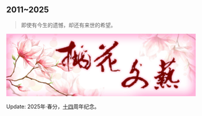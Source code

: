 ## 2011~2025

> 即使有今生的遗憾，却还有来世的希望。

![](https://github.com/taohuawenyi/init/blob/master/Pix/thwy.jpg)

<!-- 
🎵 彩虹 - 乔楚熙
<audio id="audio" controls="controls">
    <source id="mp3" src="https://github.com/taohuawenyi/init/blob/master/Pix/caihong.mp3">
    Your browser does not support the Audio tag.
</audio>
 -->

Update: 2025年·春分，<u>十四</u>周年纪念。

